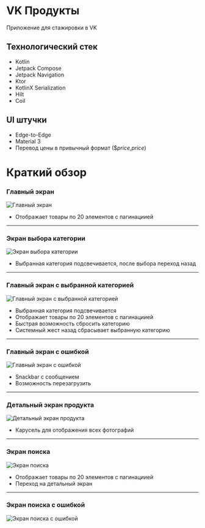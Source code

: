 # VK Продукты
Приложение для стажировки в VK

## Технологический стек
- Kotlin
- Jetpack Compose
- Jetpack Navigation
- Ktor
- KotlinX Serialization
- Hilt
- Coil

## UI штучки
- Edge-to-Edge
- Material 3
- Перевод цены в привычный формат ($*price,price*)

# Краткий обзор
### Главный экран
![Главный экран](screenshots/AllProducts.png)
- Отображает товары по 20 элементов с пагинациией
---
### Экран выбора категории
![Экран выбора категории](screenshots/Categories.png)
- Выбранная категория подсвечивается, после выбора переход назад
---
### Главный экран с выбранной категорией
![Главный экран с выбранной категорией](screenshots/AllProductsWithCategory.png)
- Выбранная категория подсвечивается
- Отображает товары по 20 элементов с пагинациией
- Быстрая возможность сбросить категорию
- Системный жест назад сбрасывает выбранную категорию
---
### Главный экран с ошибкой
![Главный экран с ошибкой](screenshots/AllProductsError.png)
- Snackbar с сообщением
- Возможность перезагрузить
---
### Детальный экран продукта
![Детальный экран продукта](screenshots/DetailProductScreen.png)
- Карусель для отображения всех фотографий
---
### Экран поиска
![Экран поиска](screenshots/SearchScreen.png)
- Отображает товары по 20 элементов с пагинациией
- Переход на детальный экран
---
### Экран поиска с ошибкой
![Экран поиска с ошибкой](screenshots/ErrorSearchScreen.png)